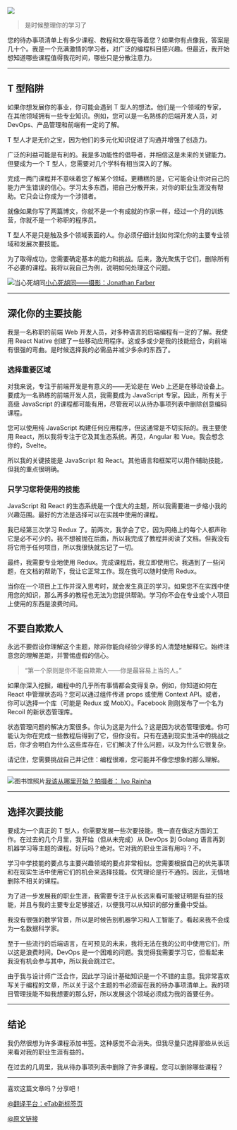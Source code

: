 ![](https://img11.360buyimg.com/ddimg/jfs/t1/239454/3/1460/46740/658ffafcF7129b641/999617bab4c73c7d.jpg)

> 是时候整理你的学习了

您的待办事项清单上有多少课程、教程和文章在等着您？如果你有点像我，答案是几十个。我是一个充满激情的学习者，对广泛的编程科目感兴趣。但最近，我开始想知道哪些课程值得我花时间，哪些只是分散注意力。

---

## T 型陷阱

如果你想发展你的事业，你可能会遇到 T 型人的想法。他们是一个领域的专家，在其他领域拥有一些专业知识。例如，您可以是一名熟练的后端开发人员，对 DevOps、产品管理和前端有一定的了解。

T 型人才是无价之宝，因为他们的多元化知识促进了沟通并增强了创造力。

广泛的利益可能是有利的。我是多功能性的倡导者，并相信这是未来的关键能力。但要成为一个 T 型人，您需要对几个学科有相当深入的了解。

完成一两门课程并不意味着您了解某个领域。更糟糕的是，它可能会让你对自己的能力产生错误的信心。学习太多东西，把自己分散开来，对你的职业生涯没有帮助。它只会让你成为一个涉猎者。

就像如果你写了两篇博文，你就不是一个有成就的作家一样，经过一个月的训练营，你就不是一个称职的程序员。

T 型人不是只是触及多个领域表面的人。你必须仔细计划如何深化你的主要专业领域和发展次要技能。

为了取得成功，您需要确定基本的能力和挑战。后来，激光聚焦于它们，删除所有不必要的课程。我将以我自己为例，说明如何处理这个问题。

![当心死胡同](https://img11.360buyimg.com/ddimg/jfs/t1/234184/2/10866/28528/658ffb09F7c26e581/c56b0669df62eb14.jpg)[小心死胡同——摄影：Jonathan Farber](https://unsplash.com/@farber?utm_source=unsplash&utm_medium=referral&utm_content=creditCopyText)

---

## 深化你的主要技能

我是一名称职的前端 Web 开发人员，对多种语言的后端编程有一定的了解。我使用 React Native 创建了一些移动应用程序。这或多或少是我的技能组合，向前端有很强的弯曲。是时候选择我的必需品并减少多余的东西了。

### 选择重要区域

对我来说，专注于前端开发是有意义的——无论是在 Web 上还是在移动设备上。要成为一名熟练的前端开发人员，我需要成为 JavaScript 专家。因此，所有关于高级 JavaScript 的课程都可能有用，尽管我可以从待办事项列表中删除创意编码课程。

您可以使用纯 JavaScript 构建任何应用程序，但这通常是不切实际的。我主要使用 React，所以我将专注于它及其生态系统。再见，Angular 和 Vue。我会想念你的，Svelte。

所以我的关键技能是 JavaScript 和 React。其他语言和框架可以用作辅助技能，但我的重点很明确。

### 只学习您将使用的技能

JavaScript 和 React 的生态系统是一个庞大的主题，所以我需要进一步缩小我的兴趣范围。最好的方法是选择可以在实践中使用的课程。

我已经第三次学习 Redux 了。前两次，我学会了它，因为网络上的每个人都声称它是必不可少的。我不想被抛在后面，所以我完成了教程并阅读了文档。但我没有将它用于任何项目，所以我很快就忘记了一切。

最终，我需要专业地使用 Redux。完成课程后，我立即使用它。我遇到了一些问题，在文档的帮助下，我让它正常工作。现在我可以随时使用 Redux。

当你在一个项目上工作并深入思考时，就会发生真正的学习。如果您不在实践中使用您的知识，那么再多的教程也无法为您提供帮助。学习你不会在专业或个人项目上使用的东西是浪费时间。

## 不要自欺欺人

永远不要假设你理解这个主题，除非你能向经验少得多的人清楚地解释它。始终注意您的理解差距，并警惕虚假的信心。

> “第一个原则是你不能自欺欺人——你是最容易上当的人。”

如果你深入挖掘，编程中的几乎所有事情都会变得复杂。例如，你知道如何在 React 中管理状态吗？您可以通过组件传递 props 或使用 Context API。或者，你可以选择一个库（可能是 Redux 或 MobX）。Facebook 刚刚发布了一个名为 Recoil 的新状态管理库。

状态管理问题的解决方案很多。你认为这是为什么？这是因为状态管理很难。你可能认为你在完成一些教程后得到了它，但你没有。只有在遇到现实生活中的挑战之后，你才会明白为什么这些库存在，它们解决了什么问题，以及为什么它很复杂。

请记住，您需要挑战自己并记住：编程很难，您可能并不像您想象的那么理解。

---

![图书馆照片](https://img13.360buyimg.com/ddimg/jfs/t1/228003/2/10965/101214/658ffb1eF55fca9c6/f49d340b0f61af2a.jpg)[我该从哪里开始？拍摄者： Ivo Rainha](https://unsplash.com/@ivoafr?utm_source=unsplash&utm_medium=referral&utm_content=creditCopyText)

---

## 选择次要技能

要成为一个真正的 T 型人，你需要发展一些次要技能。我一直在做这方面的工作。在过去的几个月里，我开始（但从未完成）从 DevOps 到 Golang 语言再到机器学习等主题的课程。好玩吗？绝对。它对我的职业生涯有用吗？不。

学习中学技能的要点与主要兴趣领域的要点非常相似。您需要根据自己的优先事项和在现实生活中使用它们的机会来选择技能。仅凭理论是行不通的。因此，无情地删除不相关的课程。

为了进一步发展我的职业生涯，我需要专注于从长远来看可能被证明是有益的技能，并且与我的主要专业足够接近，以便我可以从知识的部分重叠中受益。

我没有很强的数学背景，所以是时候告别机器学习和人工智能了。看起来我不会成为一名数据科学家。

至于一些流行的后端语言，在可预见的未来，我将无法在我的公司中使用它们，所以这是浪费时间。DevOps 是一个困难的问题。我觉得我需要学习它，但看起来我没有机会参与其中，所以我会跳过它。

由于我与设计师广泛合作，因此学习设计基础知识是一个不错的主意。我非常喜欢写关于编程的文章，所以关于这个主题的书必须留在我的待办事项清单上。我的项目管理技能不如我想要的那么好，所以发展这个领域必须成为我的首要任务。

---

## 结论

我仍然很想为许多课程添加书签。这种感觉不会消失。但我尽量只选择那些从长远来看对我的职业生涯有益的。

在过去的几周里，我从待办事项列表中删除了许多课程。您可以删除哪些课程？

---

喜欢这篇文章吗？分享吧！

[@翻译平台：eTab新标签页](https://etab.store/)

[@原文链接](https://hype4.academy/articles/coding/how-to-become-a-better-programmer-by-learning-less)
